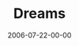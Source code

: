 ---
layout: message
category: message
series: "Hard Work"
title: "Dreams"
date: 2006-07-22-00-00
message_id: 59
audio: "http://s3.amazonaws.com/crossroads-media/media/legacy/mp3/Hard_Work_06_Dreams_07-23-06_Myers.mp3"
audio-duration: "40:26"
flag: "N"
---
